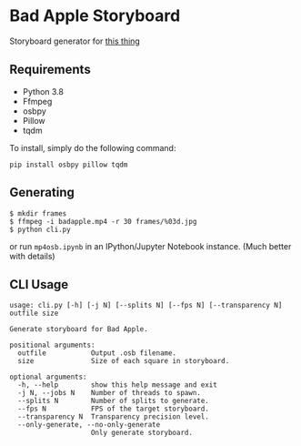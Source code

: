# Bad Apple Storyboard

Storyboard generator for [this thing](https://osu.ppy.sh/beatmapsets/1478246#osu/3032686)

## Requirements
- Python 3.8
- Ffmpeg
- osbpy
- Pillow
- tqdm

To install, simply do the following command:
```
pip install osbpy pillow tqdm
```

## Generating
```
$ mkdir frames
$ ffmpeg -i badapple.mp4 -r 30 frames/%03d.jpg
$ python cli.py
```
or run `mp4osb.ipynb` in an IPython/Jupyter Notebook instance. (Much better with details)

## CLI Usage
```
usage: cli.py [-h] [-j N] [--splits N] [--fps N] [--transparency N] outfile size

Generate storyboard for Bad Apple.

positional arguments:
  outfile           Output .osb filename.
  size              Size of each square in storyboard.

optional arguments:
  -h, --help        show this help message and exit
  -j N, --jobs N    Number of threads to spawn.
  --splits N        Number of splits to generate.
  --fps N           FPS of the target storyboard.
  --transparency N  Transparency precision level.
  --only-generate, --no-only-generate
                    Only generate storyboard.
```